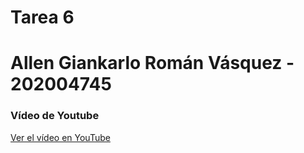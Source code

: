 # **Tarea 6**

# **Allen Giankarlo Román Vásquez - 202004745**

### **Vídeo de Youtube**

[Ver el vídeo en YouTube](https://youtu.be/2zkW52b2B-A)


